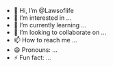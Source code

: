 - 👋 Hi, I’m @Lawsoflife
- 👀 I’m interested in ...
- 🌱 I’m currently learning ...
- 💞️ I’m looking to collaborate on ...
- 📫 How to reach me ...
- 😄 Pronouns: ...
- ⚡ Fun fact: ...

<!---
Lawsoflife/Lawsoflife is a ✨ special ✨ repository because its `README.md` (this file) appears on your GitHub profile.
You can click the Preview link to take a look at your changes.
--->
